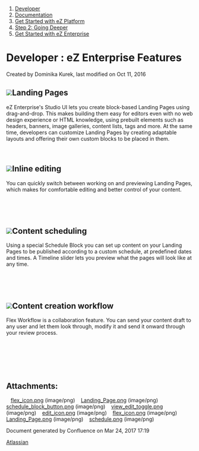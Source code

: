 1.  <span>[Developer](index.html)</span>
2.  <span>[Documentation](Documentation_31429504.html)</span>
3.  <span>[Get Started with eZ Platform](Get-Started-with-eZ-Platform_31429520.html)</span>
4.  <span>[Step 2: Going Deeper](31429542.html)</span>
5.  <span>[Get Started with eZ Enterprise](Get-Started-with-eZ-Enterprise_31429569.html)</span>

<span id="title-text"> Developer : eZ Enterprise Features </span>
=================================================================

Created by <span class="author"> Dominika Kurek</span>, last modified on Oct 11, 2016

<span class="confluence-embedded-file-wrapper image-left-wrapper"><img src="attachments/32112741/32113924.png" class="confluence-embedded-image image-left" /></span>Landing Pages
----------------------------------------------------------------------------------------------------------------------------------------------------------------------------------

eZ Enterprise's Studio UI lets you create block-based Landing Pages using drag-and-drop. This makes building them easy for editors even with no web design experience or HTML knowledge, using prebuilt elements such as headers, banners, image galleries, content lists, tags and more. At the same time, developers can customize Landing Pages by creating adaptable layouts and offering their own custom blocks to be placed in them.

 

<span class="confluence-embedded-file-wrapper image-left-wrapper"><img src="attachments/32112741/32113922.png" class="confluence-embedded-image image-left" /></span>Inline editing
-----------------------------------------------------------------------------------------------------------------------------------------------------------------------------------

You can quickly switch between working on and previewing Landing Pages, which makes for comfortable editing and better control of your content.

 

 

<span class="confluence-embedded-file-wrapper image-left-wrapper"><img src="attachments/32112741/32113925.png" class="confluence-embedded-image image-left" /></span>Content scheduling
---------------------------------------------------------------------------------------------------------------------------------------------------------------------------------------

Using a special Schedule Block you can set up content on your Landing Pages to be published according to a custom schedule, at predefined dates and times. A Timeline slider lets you preview what the pages will look like at any time.

 

 

<span class="confluence-embedded-file-wrapper image-left-wrapper"><img src="attachments/32112741/32113923.png" class="confluence-embedded-image image-left" /></span>Content creation workflow
----------------------------------------------------------------------------------------------------------------------------------------------------------------------------------------------

Flex Workflow is a collaboration feature. You can send your content draft to any user and let them look through, modify it and send it onward through your review process.

 

 

 

Attachments:
------------

<img src="images/icons/bullet_blue.gif" width="8" height="8" /> [flex\_icon.png](attachments/32112741/32113915.png) (image/png)
<img src="images/icons/bullet_blue.gif" width="8" height="8" /> [Landing\_Page.png](attachments/32112741/32113916.png) (image/png)
<img src="images/icons/bullet_blue.gif" width="8" height="8" /> [schedule\_block\_button.png](attachments/32112741/32113917.png) (image/png)
<img src="images/icons/bullet_blue.gif" width="8" height="8" /> [view\_edit\_toggle.png](attachments/32112741/32113918.png) (image/png)
<img src="images/icons/bullet_blue.gif" width="8" height="8" /> [edit\_icon.png](attachments/32112741/32113922.png) (image/png)
<img src="images/icons/bullet_blue.gif" width="8" height="8" /> [flex\_icon.png](attachments/32112741/32113923.png) (image/png)
<img src="images/icons/bullet_blue.gif" width="8" height="8" /> [Landing\_Page.png](attachments/32112741/32113924.png) (image/png)
<img src="images/icons/bullet_blue.gif" width="8" height="8" /> [schedule.png](attachments/32112741/32113925.png) (image/png)

Document generated by Confluence on Mar 24, 2017 17:19

[Atlassian](http://www.atlassian.com/)


